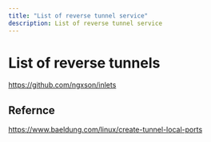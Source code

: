 ```yaml
---
title: "List of reverse tunnel service"
description: List of reverse tunnel service
---
```


# List of reverse tunnels
https://github.com/ngxson/inlets


## Refernce
https://www.baeldung.com/linux/create-tunnel-local-ports
